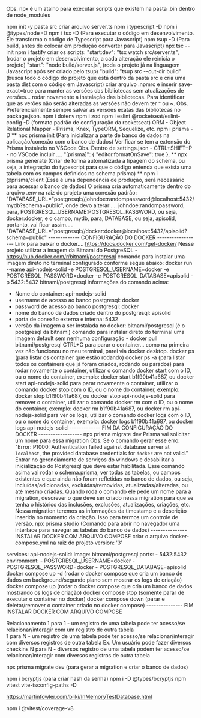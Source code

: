 Obs. npx é um atalho para executar scripts que existem na pasta .bin dentro de node_modules

npm init -y
pasta src
criar arquivo server.ts
npm i typescript -D
npm i @types/node -D
npm i tsx -D (Para executar o código em desenvolvimento. Ele transforma o código de Typescript para Javascript)
npm tsup -D (Para build, antes de colocar em produção converter para Javascript)
npx tsc --init
npm i fastify
criar os scripts:
    "start:dev": "tsx watch src/server.ts", (rodar o projeto em desenvolvimento, a cada alteração ele reinicia o projeto)
    "start": "node build/server.js", (roda o projeto já na linguagem Javascript após ser criado pelo tsup)
    "build": "tsup src --out-dir build" (busca todo o código do projeto que está dentro da pasta src e cria uma pasta dist com o código em Javascript)
criar arquivo .npmrc e inserir save-exact=true para manter as versões das bibliotecas sem atualizações de versões... rodar novamente a instalação das bibliotecas. Para identificar que as verões não serão alteradas as versões não devem ter ^ ou ~.
Obs. Preferencialmente sempre salvar as versões exatas das bibliotecas no package.json.
npm i dotenv
npm i zod
npm i eslint @rocketseat/eslint-config -D (formato padrão de configuração da rocketseat)
ORM - Object Relational Mapper - Prisma, Knex, TypeORM, Sequelize, etc.
npm i prisma -D
** npx prisma init (Para inicializar a parte de banco de dados na aplicação/conexão com o banco de dados)
Verificar se tem a extensão do Prisma instalado no VSCode
Obs. Dentro de settings.json - CTRL+SHIFT+P - no VSCode incluir ....
    "[prisma]": {
        "editor.formatOnSave": true
    },
** npx prisma generate (Criar de forma automatizada a tipagem do schema, ou seja, a integração do typescript para que o código entenda que exista uma tabela com os campos definidos no schema.prisma)
** npm i @prisma/client (Esse é uma dependência de produção, será necessário para acessar o banco de dados)
O prisma cria automaticamente dentro do arquivo .env na raiz do projeto uma conexão padrão:
 "DATABASE_URL="postgresql://johndoe:randompassword@localhost:5432/mydb?schema=public", onde devo alterar .... johndoe:randompassword, para,
 POSTGRESQL_USERNAME:POSTGRESQL_PASSWORD, ou seja,
 docker:docker, e o campo,
 mydb, para,
 DATABASE, ou seja,
 apisolid, portanto, vai ficar assim.....
 "DATABASE_URL="postgresql://docker:docker@localhost:5432/apisolid?schema=public"
------------- CONFIGURAÇÃO DO DOCKER ------------------ 
Link para baixar o docker.... https://docs.docker.com/get-docker/
Nesse projeto utilizar a imagem da Bitnami do PostgreSQL - https://hub.docker.com/r/bitnami/postgresql
comando para instalar uma imagem direto no terminal configurado conforme segue abaixo:
docker run --name api-nodejs-solid -e POSTGRESQL_USERNAME=docker -e POSTGRESQL_PASSWORD=docker -e POSTGRESQL_DATABASE=apisolid -p 5432:5432 bitnami/postgresql
informações do comando acima:
- Nome do container: api-nodejs-solid
- username de acesso ao banco postgresql: docker
- password de acesso ao banco postgresql: docker
- nome do banco de dados criado dentro do postgresql: apisolid
- porta de conexão externa e interna: 5432
- versão da imagem a ser instalada no docker: bitnami/postgresql (é o postgresql da bitnami)
comando para instalar direto do terminal uma imagem default sem nenhuma configuração - docker pull bitnami/postgresql
CTRL+C para parar o container... como na primeira vez não funcionou no meu terminal, parei via docker desktop.
docker ps (para listar os container que estão rodando)
docker ps -a (para listar todos os containers que já foram criados, rodando ou parados)
para rodar novamente o container, utilizar o comando docker start com o ID, ou o nome do container, exemplo:
docker start b1f90b41a687, ou docker start api-nodejs-solid
para parar novamente o container, utilizar o comando docker stop com o ID, ou o nome do container, exemplo:
docker stop b1f90b41a687, ou docker stop api-nodejs-solid
para remover o container, utilizar o comando docker rm com o ID, ou o nome do container, exemplo:
docker rm b1f90b41a687, ou docker rm api-nodejs-solid
para ver os logs, utilizar o comando docker logs com o ID, ou o nome do container, exemplo:
docker logs b1f90b41a687, ou docker logs api-nodejs-solid
------------- FIM DA CONFIGURAÇÃO DO DOCKER ------------------ 
npx prisma migrate dev
Prisma vai solicitar um nome para essa migration
Obs. Se o comando gerar esse erro: "Error: P1000: Authentication failed against database server at `localhost`, the provided database credentials for `docker` are not valid."
Entrar no gerenciamento de serviços do windows e desabilitar a inicialização do Postgresql que deve estar habilitada.
Esse comando acima vai rodar o schema.prisma, ver todas as tabelas, ou campos existentes e que ainda não foram refletidas no banco de dados, ou seja, incluídas/adicionadas, excluídas/removidas, atualizadas/alteradas, ou até mesmo criadas. 
Quando roda o comando ele pede um nome para a migration, descrever o que deve ser criado nessa migration para que se tenha o histórico das inclusões, exclusões, atualizações, criações, etc.
Nessa migration teremos as informações da timestamp e a descrição inserida no momento da criação. Isso para termos um controle de versão.
npx prisma studio (Comando para abrir no navegador uma interface para navegar as tabelas do banco de dados)
--------------- INSTALAR DOCKER COM ARQUIVO COMPOSE
criar o arquivo docker-compose.yml na raiz do projeto
version: '3'

services:
  api-nodejs-solid:
    image: bitnami/postgresql
    ports:
      - 5432:5432
    environment:
      - POSTGRESQL_USERNAME=docker
      - POSTGRESQL_PASSWORD=docker
      - POSTGRESQL_DATABASE=apisolid
docker compose up -d (rodar o docker compose que cria um banco de dados em background/segundo plano sem mostrar os logs de criação)
docker compose up (rodar o docker compose que cria um banco de dados mostrando os logs de criação)
docker compose stop (somente parar de executar o container no docker)
docker compose down (parar e deletar/remover o container criado no docker compose)
--------------- FIM INSTALAR DOCKER COM ARQUIVO COMPOSE

Relacionamento
1 para 1 - um registro de uma tabela pode ter acesso/se relacionar/interagir com um registro de outra tabela  
1 para N - um registro de uma tabela pode ter acesso/se relacionar/interagir com diversos registros de outra tabela Ex. Um usuário pode fazer diversos checkins
N para N - diversos registro de uma tabela podem ter acesso/se relacionar/interagir com diversos registros de outra tabela

npx prisma migrate dev (para gerar a migration e criar o banco de dados)

npm i bcryptjs (para criar hash da senha)
npm i -D @types/bcryptjs
npm vitest vite-tsconfig-paths -D

https://martinfowler.com/bliki/InMemoryTestDatabase.html

npm i @vitest/coverage-v8